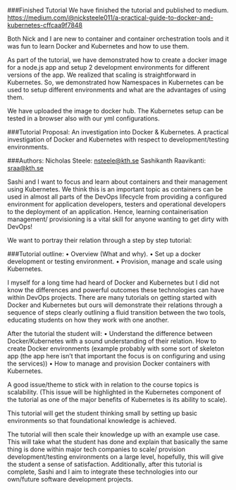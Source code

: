 ###Finished Tutorial
We have finished the tutorial and published to medium. 
https://medium.com/@nicksteele011/a-practical-guide-to-docker-and-kubernetes-cffcaa9f7848

Both Nick and I are new to container and container orchestration tools and it was fun to learn Docker and Kubernetes and how to use them.

As part of the tutorial, we have demonstrated how to create a docker image for a node.js app and setup 2 development environments for different versions of the app. We realized that scaling is straightforward in Kubernetes. So, we demonstrated how Namespaces in Kubernetes can be used to setup different environments and what are the advantages of using them.

We have uploaded the image to docker hub. The Kubernetes setup can be tested in a browser also with our yml configurations.  


###Tutorial Proposal: An investigation into Docker & Kubernetes.
A practical investigation of Docker and Kubernetes with respect to development/testing environments.


###Authors: 
Nicholas Steele: nsteele@kth.se 
Sashikanth Raavikanti: sraa@kth.se


Sashi and I want to focus and learn about containers and their management using Kubernetes. We think this is an important topic as containers can be used in almost all parts of the DevOps lifecycle from providing a configured environment for application developers, testers and operational developers to the deployment of an application. Hence, learning containerisation management/ provisioning is a vital skill for anyone wanting to get dirty with DevOps!

We want to portray their relation through a step by step tutorial:

###Tutorial outline: 
•	Overview (What and why).
•	Set up a docker development or testing environment.
•	Provision, manage and scale using Kubernetes.
 
I myself for a long time had heard of Docker and Kubernetes but I did not know the differences and powerful outcomes these technologies can have within DevOps projects.
There are many tutorials on getting started with Docker and Kubernetes but ours will demonstrate their relations through a sequence of steps clearly outlining a fluid transition between the two tools, educating students on how they work with one another.

After the tutorial the student will:
•	Understand the difference between Docker/Kubernetes with a sound understanding of their relation. How to create Docker environments (example probably with some sort of skeleton app (the app here isn’t that important the focus is on configuring and using the services))
•	How to manage and provision Docker containers with Kubernetes.
 
A good issue/theme to stick with in relation to the course topics is scalability. (This issue will be highlighted in the Kubernetes component of the tutorial as one of the major benefits of Kubernetes is its ability to scale). 

This tutorial will get the student thinking small by setting up basic environments so that foundational knowledge is achieved.

The tutorial will then scale their knowledge up with an example use case. This will take what the student has done and explain that basically the same thing is done within major tech companies to scale/ provision development/testing environments on a large level, hopefully, this will give the student a sense of satisfaction.
Additionally, after this tutorial is complete, Sashi and I aim to integrate these technologies into our own/future software development projects.

